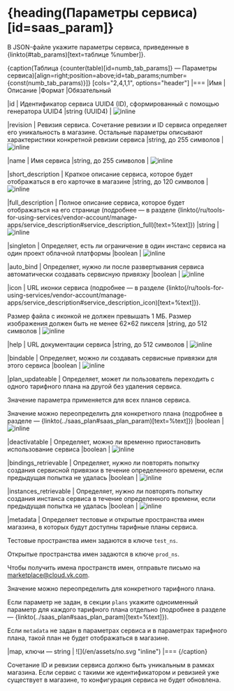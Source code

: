 # {heading(Параметры сервиса)[id=saas_param]}

В JSON-файле укажите параметры сервиса, приведенные в {linkto(#tab_params)[text=таблице %number]}.

{caption(Таблица {counter(table)[id=numb_tab_params]} — Параметры сервиса)[align=right;position=above;id=tab_params;number={const(numb_tab_params)}]}
[cols="2,4,1,1", options="header"]
|===
|Имя
|Описание
|Формат
|Обязательный

|id
|
Идентификатор сервиса UUID4 (ID), сформированный с помощью генератора UUID4
|string (UUID4)
| ![](/ru/assets/check.svg "inline")

|revision
|
Ревизия сервиса. Сочетание ревизии и ID сервиса определяет его уникальность в магазине. Остальные параметры описывают характеристики конкретной ревизии сервиса
|string, до 255 символов
| ![](/ru/assets/check.svg "inline")

|name
|
Имя сервиса
|string, до 255 символов
| ![](/ru/assets/check.svg "inline")

|short_description
|
Краткое описание сервиса, которое будет отображаться в его карточке в магазине
|string, до 120 символов
| ![](/ru/assets/check.svg "inline")

|full_description
|
Полное описание сервиса, которое будет отображаться на его странице (подробнее — в разделе {linkto(/ru/tools-for-using-services/vendor-account/manage-apps/service_description#service_description_full)[text=%text]})
|string
| ![](/ru/assets/check.svg "inline")

|singleton
|
Определяет, есть ли ограничение в один инстанс сервиса на один проект облачной платформы
|boolean
| ![](/en/assets/no.svg "inline")

|auto_bind
|
Определяет, нужно ли после развертывания сервиса автоматически создавать сервисную привязку
|boolean
| ![](/en/assets/no.svg "inline")

|icon
|
URL иконки сервиса (подробнее — в разделе {linkto(/ru/tools-for-using-services/vendor-account/manage-apps/service_description#service_description_icon)[text=%text]}).

Размер файла с иконкой не должен превышать 1 МБ. Размер изображения должен быть не менее 62×62 пикселя
|string, до 512 символов
| ![](/ru/assets/check.svg "inline")

|help
|
URL документации сервиса
|string, до 512 символов
| ![](/ru/assets/check.svg "inline")

|bindable
|
Определяет, можно ли создавать сервисные привязки для этого сервиса
|boolean
| ![](/ru/assets/check.svg "inline")

|plan_updateable
|
Определяет, может ли пользователь переходить с одного тарифного плана на другой без удаления сервиса.

Значение параметра применяется для всех планов сервиса.

Значение можно переопределить для конкретного плана (подробнее в разделе — {linkto(../saas_plan#saas_plan_param)[text=%text]})
|boolean
| ![](/ru/assets/check.svg "inline")

|deactivatable
|
Определяет, можно ли временно приостановить использование сервиса
|boolean
| ![](/ru/assets/check.svg "inline")

|bindings_retrievable
|
Определяет, нужно ли повторять попытку создания сервисной привязки в течение определенного времени, если предыдущая попытка не удалась
|boolean
| ![](/ru/assets/check.svg "inline")

|instances_retrievable
|
Определяет, нужно ли повторять попытку создания инстанса сервиса в течение определенного времени, если предыдущая попытка не удалась
|boolean
| ![](/ru/assets/check.svg "inline")

|metadata
|
Определяет тестовые и открытые пространства имен магазина, в которых будут доступны тарифные планы сервиса.

Тестовые пространства имен задаются в ключе `test_ns`.

Открытые пространства имен задаются в ключе `prod_ns`.

Чтобы получить имена пространств имен, отправьте письмо на [marketplace@cloud.vk.com](mailto:marketplace@cloud.vk.com).

Значение можно переопределить для конкретного тарифного плана.

Если параметр не задан, в секции `plans` укажите одноименный параметр для каждого тарифного плана отдельно (подробнее в разделе — {linkto(../saas_plan#saas_plan_param)[text=%text]}).

<warn>

Если `metadata` не задан в параметрах сервиса и в параметрах тарифного плана, такой план не будет отображаться в магазине.

</warn>
|map, ключи — string
| ![](/en/assets/no.svg "inline")
|===
{/caption}

<err>

Сочетание ID и ревизии сервиса должно быть уникальным в рамках магазина. Если сервис с такими же идентификатором и ревизией уже существует в магазине, то конфигурация сервиса не будет обновлена.

</err>